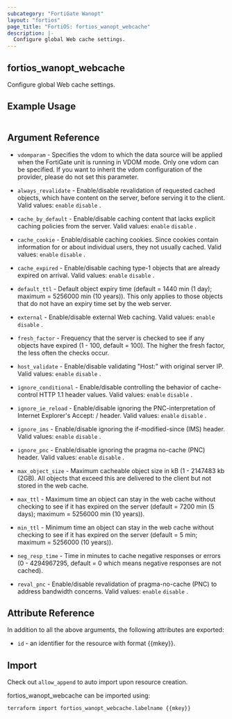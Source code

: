 ```yaml
---
subcategory: "FortiGate Wanopt"
layout: "fortios"
page_title: "FortiOS: fortios_wanopt_webcache"
description: |-
  Configure global Web cache settings.
---
```


## fortios_wanopt_webcache
Configure global Web cache settings.

## Example Usage

```hcl

```

## Argument Reference
* `vdomparam` - Specifies the vdom to which the data source will be applied when the FortiGate unit is running in VDOM mode. Only one vdom can be specified. If you want to inherit the vdom configuration of the provider, please do not set this parameter.

* `always_revalidate` - Enable/disable revalidation of requested cached objects, which have content on the server, before serving it to the client. Valid values: `enable` `disable` .
* `cache_by_default` - Enable/disable caching content that lacks explicit caching policies from the server. Valid values: `enable` `disable` .
* `cache_cookie` - Enable/disable caching cookies. Since cookies contain information for or about individual users, they not usually cached. Valid values: `enable` `disable` .
* `cache_expired` - Enable/disable caching type-1 objects that are already expired on arrival. Valid values: `enable` `disable` .
* `default_ttl` - Default object expiry time (default = 1440 min (1 day); maximum = 5256000 min (10 years)). This only applies to those objects that do not have an expiry time set by the web server.
* `external` - Enable/disable external Web caching. Valid values: `enable` `disable` .
* `fresh_factor` - Frequency that the server is checked to see if any objects have expired (1 - 100, default = 100). The higher the fresh factor, the less often the checks occur.
* `host_validate` - Enable/disable validating "Host:" with original server IP. Valid values: `enable` `disable` .
* `ignore_conditional` - Enable/disable controlling the behavior of cache-control HTTP 1.1 header values. Valid values: `enable` `disable` .
* `ignore_ie_reload` - Enable/disable ignoring the PNC-interpretation of Internet Explorer's Accept: / header. Valid values: `enable` `disable` .
* `ignore_ims` - Enable/disable ignoring the if-modified-since (IMS) header. Valid values: `enable` `disable` .
* `ignore_pnc` - Enable/disable ignoring the pragma no-cache (PNC) header. Valid values: `enable` `disable` .
* `max_object_size` - Maximum cacheable object size in kB (1 - 2147483 kb (2GB). All objects that exceed this are delivered to the client but not stored in the web cache.
* `max_ttl` - Maximum time an object can stay in the web cache without checking to see if it has expired on the server (default = 7200 min (5 days); maximum = 5256000 min (10 years)).
* `min_ttl` - Minimum time an object can stay in the web cache without checking to see if it has expired on the server (default = 5 min; maximum = 5256000 (10 years)).
* `neg_resp_time` - Time in minutes to cache negative responses or errors (0 - 4294967295, default = 0  which means negative responses are not cached).
* `reval_pnc` - Enable/disable revalidation of pragma-no-cache (PNC) to address bandwidth concerns. Valid values: `enable` `disable` .

## Attribute Reference

In addition to all the above arguments, the following attributes are exported:
* `id` - an identifier for the resource with format {{mkey}}.

## Import

Check out `allow_append` to auto import upon resource creation.

fortios_wanopt_webcache can be imported using:
```sh
terraform import fortios_wanopt_webcache.labelname {{mkey}}
```
